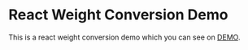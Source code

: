 # React Weight Conversion Demo

This is a react weight conversion demo which you can see on [DEMO](https://zeroamps.github.io/react-weight-conversion-demo/).
